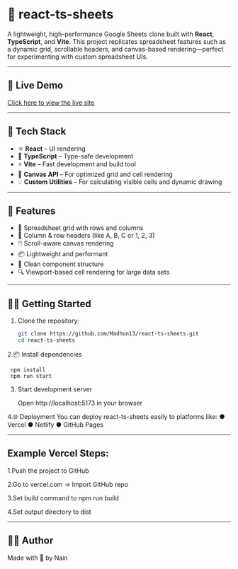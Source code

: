 # 📄 react-ts-sheets

A lightweight, high-performance Google Sheets clone built with **React**, **TypeScript**, and **Vite**. 
This project replicates spreadsheet features such as a dynamic grid, scrollable headers, and canvas-based rendering—perfect for experimenting with custom spreadsheet UIs.

---

## 🔗 Live Demo
[Click here to view the live site](https://react-ts-sheets.vercel.app/)

---

## 🔧 Tech Stack

- ⚛️ **React** – UI rendering
- 🧠 **TypeScript** – Type-safe development
- ⚡ **Vite** – Fast development and build tool
- 🎨 **Canvas API** – For optimized grid and cell rendering
- 💡 **Custom Utilities** – For calculating visible cells and dynamic drawing

---

## 🚀 Features

- 📐 Spreadsheet grid with rows and columns
- 🧾 Column & row headers (like A, B, C or 1, 2, 3)
- 🖱️ Scroll-aware canvas rendering
- 📦 Lightweight and performant
- 🧱 Clean component structure
- 🔍 Viewport-based cell rendering for large data sets

---

## 🧑‍💻 Getting Started

1. Clone the repository:
   ```bash
   git clone https://github.com/Madhun13/react-ts-sheets.git
   cd react-ts-sheets


 2.📦 Install dependencies

     npm install
     npm run start
     
3. Start development server

   Open http://localhost:5173 in your browser
   

 4.🌐 Deployment
     You can deploy react-ts-sheets easily to platforms like:
        ● Vercel
        ● Netlify
        ● GitHub Pages

   ---
   
##   Example Vercel Steps:
   
1.Push the project to GitHub

2.Go to vercel.com → Import GitHub repo

3.Set build command to npm run build

4.Set output directory to dist

---

## 🙋‍♀️ Author
Made with 💙 by Nain








    



